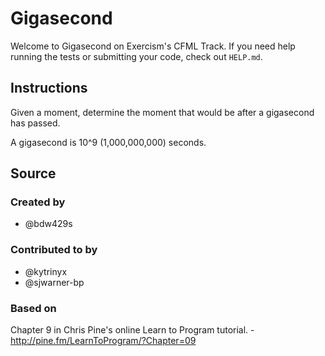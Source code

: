 # Gigasecond

Welcome to Gigasecond on Exercism's CFML Track.
If you need help running the tests or submitting your code, check out `HELP.md`.

## Instructions

Given a moment, determine the moment that would be after a gigasecond
has passed.

A gigasecond is 10^9 (1,000,000,000) seconds.

## Source

### Created by

- @bdw429s

### Contributed to by

- @kytrinyx
- @sjwarner-bp

### Based on

Chapter 9 in Chris Pine's online Learn to Program tutorial. - http://pine.fm/LearnToProgram/?Chapter=09